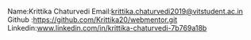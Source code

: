 Name:Krittika Chaturvedi
Email:krittika.chaturvedi2019@vitstudent.ac.in
Github :https://github.com/Krittika20/webmentor.git
Linkedin:www.linkedin.com/in/krittika-chaturvedi-7b769a18b
